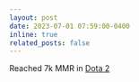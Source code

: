 ```yaml
---
layout: post
date: 2023-07-01 07:59:00-0400
inline: true
related_posts: false
---
```


Reached 7k MMR in [Dota 2](https://www.dota2.com/leaderboards/#americas)
